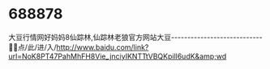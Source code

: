 # 688878
大豆行情网好妈妈8仙踪林,仙踪林老狼官方网站大豆----------------------------🤕🤕点/此/进/入/http://www.baidu.com/link?url=NoK8PT47PahMhFH8Vie_jnciyIKNTTtVBQKpill6udK&amp;wd

